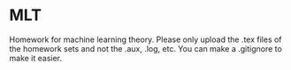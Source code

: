 # MLT
Homework for machine learning theory.
Please only upload the .tex files of the homework sets and not the .aux, .log, etc.
You can make a .gitignore to make it easier.